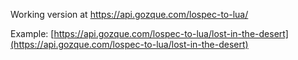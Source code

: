 Working version at https://api.gozque.com/lospec-to-lua/<palette id>

Example: [https://api.gozque.com/lospec-to-lua/lost-in-the-desert](https://api.gozque.com/lospec-to-lua/lost-in-the-desert)
